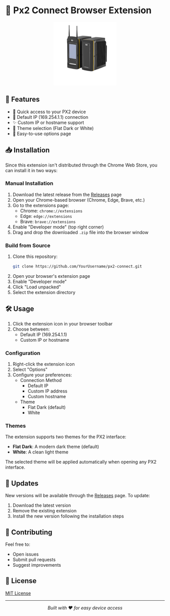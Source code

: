 # 🔌 Px2 Connect Browser Extension

<div align="center">
  <img src="PF8.png" alt="Px2 Connect Logo" width="200"/>
</div>

## 🌟 Features

- 🚀 Quick access to your PX2 device
- 🎯 Default IP (169.254.1.1) connection
- ✨ Custom IP or hostname support
- 🎨 Theme selection (Flat Dark or White)
- 💼 Easy-to-use options page

## 📥 Installation

Since this extension isn't distributed through the Chrome Web Store, you can install it in two ways:

### Manual Installation
1. Download the latest release from the [Releases](../../releases) page
2. Open your Chrome-based browser (Chrome, Edge, Brave, etc.)
3. Go to the extensions page:
   - Chrome: `chrome://extensions`
   - Edge: `edge://extensions`
   - Brave: `brave://extensions`
4. Enable "Developer mode" (top right corner)
5. Drag and drop the downloaded `.zip` file into the browser window

### Build from Source
1. Clone this repository:
   ```bash
   git clone https://github.com/YourUsername/px2-connect.git
   ```
2. Open your browser's extension page
3. Enable "Developer mode"
4. Click "Load unpacked"
5. Select the extension directory

## 🛠️ Usage

1. Click the extension icon in your browser toolbar
2. Choose between:
   - Default IP (169.254.1.1)
   - Custom IP or hostname

### Configuration
1. Right-click the extension icon
2. Select "Options"
3. Configure your preferences:
   - Connection Method
     - Default IP
     - Custom IP address
     - Custom hostname
   - Theme
     - Flat Dark (default)
     - White

### Themes
The extension supports two themes for the PX2 interface:
- **Flat Dark**: A modern dark theme (default)
- **White**: A clean light theme

The selected theme will be applied automatically when opening any PX2 interface.

## 🔄 Updates

New versions will be available through the [Releases](../../releases) page. To update:
1. Download the latest version
2. Remove the existing extension
3. Install the new version following the installation steps

## 🤝 Contributing

Feel free to:
- Open issues
- Submit pull requests
- Suggest improvements

## 📄 License

[MIT License](LICENSE)

---

<div align="center">
  <i>Built with ❤️ for easy device access</i>
</div>